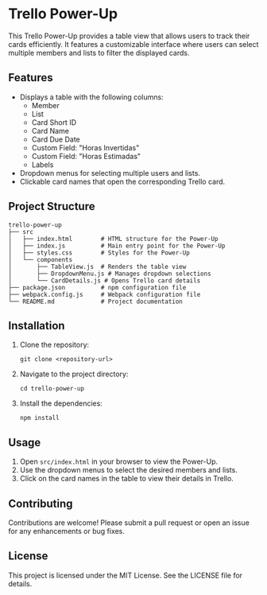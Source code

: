 # Trello Power-Up

This Trello Power-Up provides a table view that allows users to track their cards efficiently. It features a customizable interface where users can select multiple members and lists to filter the displayed cards.

## Features

- Displays a table with the following columns:
  - Member
  - List
  - Card Short ID
  - Card Name
  - Card Due Date
  - Custom Field: "Horas Invertidas"
  - Custom Field: "Horas Estimadas"
  - Labels
- Dropdown menus for selecting multiple users and lists.
- Clickable card names that open the corresponding Trello card.

## Project Structure

```
trello-power-up
├── src
│   ├── index.html        # HTML structure for the Power-Up
│   ├── index.js          # Main entry point for the Power-Up
│   ├── styles.css        # Styles for the Power-Up
│   └── components
│       ├── TableView.js  # Renders the table view
│       ├── DropdownMenu.js # Manages dropdown selections
│       └── CardDetails.js # Opens Trello card details
├── package.json          # npm configuration file
├── webpack.config.js     # Webpack configuration file
└── README.md             # Project documentation
```

## Installation

1. Clone the repository:
   ```
   git clone <repository-url>
   ```
2. Navigate to the project directory:
   ```
   cd trello-power-up
   ```
3. Install the dependencies:
   ```
   npm install
   ```

## Usage

1. Open `src/index.html` in your browser to view the Power-Up.
2. Use the dropdown menus to select the desired members and lists.
3. Click on the card names in the table to view their details in Trello.

## Contributing

Contributions are welcome! Please submit a pull request or open an issue for any enhancements or bug fixes.

## License

This project is licensed under the MIT License. See the LICENSE file for details.